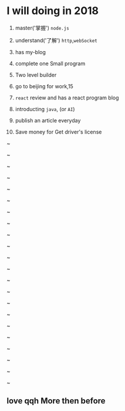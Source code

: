 # I will doing in 2018

1. master('掌握') `node.js`

2. understand('了解') `http`,`webSocket`

3. has my-blog

4. complete one Small program

5. Two level builder

6. go to beijing for work,15

7. `react` review and has a react program blog

8. introducting `java`, (or `AI`)

9. publish an article everyday

10. Save money for Get driver's license

~

~

~

~

~

~

~

~

~

~

~

~

~

~

~

~

~

~

~

~

~

~

## love qqh More then before

















